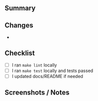 ## Summary
<!-- What does this PR do? -->

## Changes
- 

## Checklist
- [ ] I ran `make lint` locally
- [ ] I ran `make test` locally and tests passed
- [ ] I updated docs/README if needed

## Screenshots / Notes
